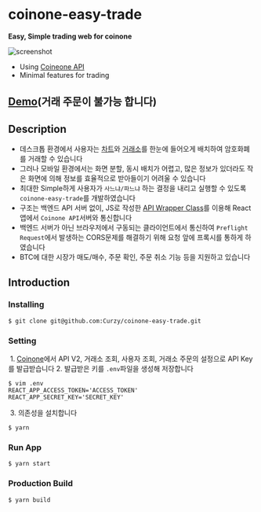 # coinone-easy-trade
**Easy, Simple trading web for coinone**

![screenshot](https://i.imgur.com/e2fvcTHl.png)

- Using [Coineone API](http://doc.coinone.co.kr/)
- Minimal features for trading

## [Demo](https://Curzy.github.io/coinone-easy-trade)(거래 주문이 불가능 합니다)
## Description
  - 데스크톱 환경에서 사용자는 [차트](https://coinone.co.kr/chart/?site=Coinone&unit_time=15m)와 [거래소](https://coinone.co.kr/exchange/trade/btc/)를 한눈에 들어오게 배치하여 암호화폐를 거래할 수 있습니다
  - 그러나 모바일 환경에서는 화면 분할, 동시 배치가 어렵고, 많은 정보가 있더라도 작은 화면에 의해 정보를 효율적으로 받아들이기 어려울 수 있습니다
  - 최대한 Simple하게 사용자가 `사느냐/파느냐` 하는 결정을 내리고 실행할 수 있도록 `coinone-easy-trade`를 개발하였습니다
  - 구조는 백엔드 API 서버 없이, JS로 작성한 [API Wrapper Class](https://github.com/Curzy/coinone-easy-trade/blob/master/src/lib/coinone.js)를 이용해 React앱에서 `Coinone API`서버와 통신합니다
  - 백엔드 서버가 아닌 브라우저에서 구동되는 클라이언트에서 통신하여 `Preflight Request`에서 발생하는 CORS문제를 해결하기 위해 요청 앞에 프록시를 통하게 하였습니다
  - BTC에 대한 시장가 매도/매수, 주문 확인, 주문 취소 기능 등을 지원하고 있습니다


## Introduction
  ### Installing
  ```
  $ git clone git@github.com:Curzy/coinone-easy-trade.git
  ```
  ### Setting
  1. [Coinone](https://coinone.co.kr/developer/app/)에서 API V2, 거래소 조회, 사용자 조회, 거래소 주문의 설정으로 API Key를 발급받습니다
  2. 발급받은 키를 `.env`파일을 생성해 저장합니다
  
  ```
  $ vim .env
  REACT_APP_ACCESS_TOKEN='ACCESS_TOKEN'
  REACT_APP_SECRET_KEY='SECRET_KEY'
  ```
  3. 의존성을 설치합니다
  ```
  $ yarn 
  ```
  ### Run App
  ```
  $ yarn start
  ```
  ### Production Build
  ```
  $ yarn build
  ```
